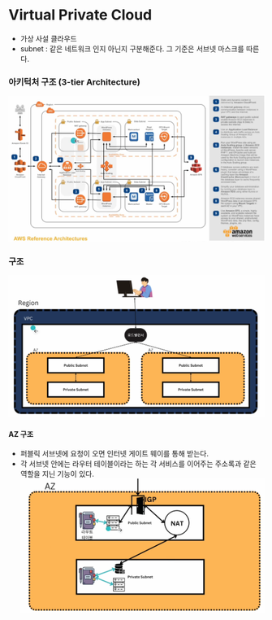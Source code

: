 # Virtual Private Cloud
- 가상 사설 클라우드
- subnet :  같은 네트워크 인지 아닌지 구분해준다. 그 기준은 서브넷 마스크를 따른다.

### 아키턱처 구조 (3-tier Architecture)
![AWSArchitecture.png](image/AWSArchitecture.png)
### 구조
![VpcStructor.png](image/VpcArchitecture.png)

#### AZ 구조
- 퍼블릭 서브넷에 요청이 오면 인터넷 게이트 웨이를 통해 받는다.
- 각 서브넷 안에는 라우터 테이블이라는 하는 각 서비스를 이어주는 주소록과 같은 역할을 지닌 기능이 있다.
![AZStructor.png](image/AZArchitecture.png)